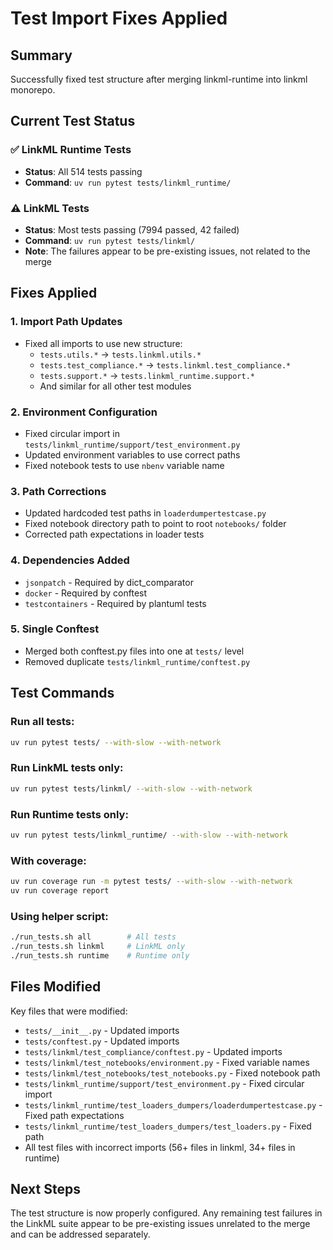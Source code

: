 # Test Import Fixes Applied

## Summary
Successfully fixed test structure after merging linkml-runtime into linkml monorepo.

## Current Test Status

### ✅ LinkML Runtime Tests
- **Status**: All 514 tests passing
- **Command**: `uv run pytest tests/linkml_runtime/`

### ⚠️ LinkML Tests  
- **Status**: Most tests passing (7994 passed, 42 failed)
- **Command**: `uv run pytest tests/linkml/`
- **Note**: The failures appear to be pre-existing issues, not related to the merge

## Fixes Applied

### 1. Import Path Updates
- Fixed all imports to use new structure:
  - `tests.utils.*` → `tests.linkml.utils.*`
  - `tests.test_compliance.*` → `tests.linkml.test_compliance.*`
  - `tests.support.*` → `tests.linkml_runtime.support.*`
  - And similar for all other test modules

### 2. Environment Configuration
- Fixed circular import in `tests/linkml_runtime/support/test_environment.py`
- Updated environment variables to use correct paths
- Fixed notebook tests to use `nbenv` variable name

### 3. Path Corrections
- Updated hardcoded test paths in `loaderdumpertestcase.py`
- Fixed notebook directory path to point to root `notebooks/` folder
- Corrected path expectations in loader tests

### 4. Dependencies Added
- `jsonpatch` - Required by dict_comparator
- `docker` - Required by conftest
- `testcontainers` - Required by plantuml tests

### 5. Single Conftest
- Merged both conftest.py files into one at `tests/` level
- Removed duplicate `tests/linkml_runtime/conftest.py`

## Test Commands

### Run all tests:
```bash
uv run pytest tests/ --with-slow --with-network
```

### Run LinkML tests only:
```bash
uv run pytest tests/linkml/ --with-slow --with-network
```

### Run Runtime tests only:
```bash
uv run pytest tests/linkml_runtime/ --with-slow --with-network
```

### With coverage:
```bash
uv run coverage run -m pytest tests/ --with-slow --with-network
uv run coverage report
```

### Using helper script:
```bash
./run_tests.sh all        # All tests
./run_tests.sh linkml     # LinkML only
./run_tests.sh runtime    # Runtime only
```

## Files Modified

Key files that were modified:
- `tests/__init__.py` - Updated imports
- `tests/conftest.py` - Updated imports
- `tests/linkml/test_compliance/conftest.py` - Updated imports
- `tests/linkml/test_notebooks/environment.py` - Fixed variable names
- `tests/linkml/test_notebooks/test_notebooks.py` - Fixed notebook path
- `tests/linkml_runtime/support/test_environment.py` - Fixed circular import
- `tests/linkml_runtime/test_loaders_dumpers/loaderdumpertestcase.py` - Fixed path expectations
- `tests/linkml_runtime/test_loaders_dumpers/test_loaders.py` - Fixed path
- All test files with incorrect imports (56+ files in linkml, 34+ files in runtime)

## Next Steps

The test structure is now properly configured. Any remaining test failures in the LinkML suite appear to be pre-existing issues unrelated to the merge and can be addressed separately.